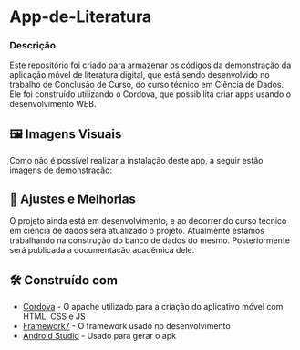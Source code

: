 # App-de-Literatura
### Descrição
Este repositório foi criado para armazenar os códigos da demonstração da aplicação móvel de literatura digital, que está sendo desenvolvido no trabalho de Conclusão de Curso, do curso técnico em Ciência de Dados. Ele foi construído utilizando o Cordova, que possibilita criar apps usando o desenvolvimento WEB.

## 🖼️ Imagens Visuais 
Como não é possível realizar a instalação deste app, a seguir estão imagens de demonstração:
  
## 🔧 Ajustes e Melhorias
O projeto ainda está em desenvolvimento, e ao decorrer do curso técnico em ciência de dados será atualizado o projeto. Atualmente estamos trabalhando na construção do banco de dados do mesmo. Posteriormente será publicada a documentação acadêmica dele.

## 🛠️ Construído com

* [Cordova](https://cordova.apache.org) - O apache utilizado para a criação do aplicativo móvel com HTML, CSS e JS
* [Framework7](https://framework7.io) - O framework usado no desenvolvimento
* [Android Studio](developer.android.com) - Usado para gerar o apk

